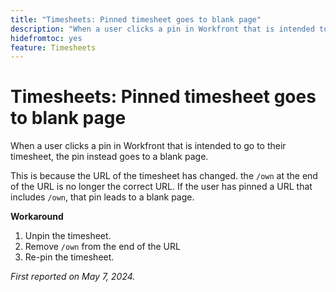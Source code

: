```yaml
---
title: "Timesheets: Pinned timesheet goes to blank page"
description: "When a user clicks a pin in Workfront that is intended to go to their timesheet, the pin instead goes to a blank page. A workaround is available."
hidefromtoc: yes
feature: Timesheets
---
```


# Timesheets: Pinned timesheet goes to blank page

When a user clicks a pin in Workfront that is intended to go to their timesheet, the pin instead goes to a blank page.

This is because the URL of the timesheet has changed. the `/own` at the end of the URL is no longer the correct URL. If the user has pinned a URL that includes `/own`, that pin leads to a blank page.

**Workaround**

1. Unpin the timesheet.
1. Remove `/own` from the end of the URL
1. Re-pin the timesheet.

_First reported on May 7, 2024._
